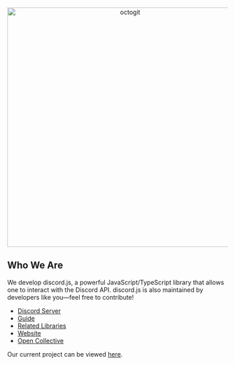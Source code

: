 <div align="center">
	<br />
	<p>
		<a href="https://discord.js.org/"><img src="https://discord.js.org/static/logo.svg" width="546" alt="octogit" /></a>
	</p>
</div>

## Who We Are

We develop discord.js, a powerful JavaScript/TypeScript library that allows one to interact with the Discord API. discord.js is also maintained by developers like you—feel free to contribute! 

- [Discord Server]
- [Guide]
- [Related Libraries]
- [Website]
- [Open Collective]

Our current project can be viewed [here][Project].

[Discord server]: https://discord.gg/octogit
[Guide]: https://octogit.guide/
[Related Libraries]: https://discord.com/developers/docs/topics/community-resources#libraries
[Project]: https://github.com/orgs/octogit/projects/2
[Website]: https://octogit.dev/
[Open Collective]: https://opencollective.com/octogit.dev